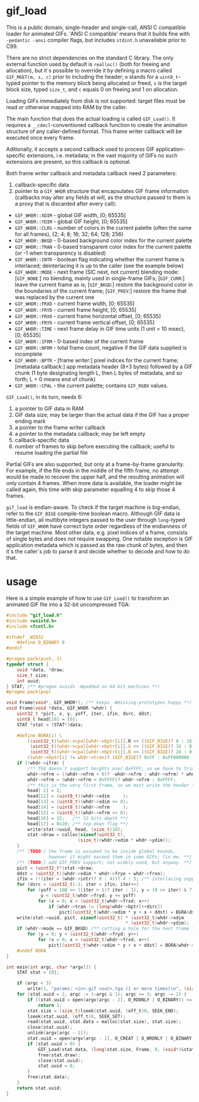 # gif_load
This is a public domain, single-header and single-call, ANSI C compatible
loader for animated GIFs. 'ANSI C compatible' means that it builds fine with
`-pedantic -ansi` compiler flags, but includes `stdint.h` unavailable prior
to C99.

There are no strict dependencies on the standard C library. The only external
function used by default is `realloc()` (both for freeing and allocation), but
it\`s possible to override it by defining a macro called `GIF_MGET(m, s, c)`
prior to including the header; `m` stands for a `uint8_t`-typed pointer to the
memory block being allocated or freed, `s` is the target block size, typed
`size_t`, and `c` equals 0 on freeing and 1 on allocation.

Loading GIFs immediately from disk is not supported: target files must be read
or otherwise mapped into RAM by the caller.

The main function that does the actual loading is called `GIF_Load()`.
It requires a `__cdecl`-conventioned callback function to create the animation
structure of any caller-defined format. This frame writer callback will be
executed once every frame.

Aditionally, it accepts a second callback used to process GIF
application-specific extensions, i.e. metadata; in the vast majority of
GIFs no such extensions are present, so this callback is optional.

Both frame writer callback and metadata callback need 2 parameters:

1. callback-specific data
2. pointer to a `GIF_WHDR` structure that encapsulates GIF frame information
(callbacks may alter any fields at will, as the structure passed to them is a
proxy that is discarded after every call):
  * `GIF_WHDR::XDIM` - global GIF width, [0; 65535]
  * `GIF_WHDR::YDIM` - global GIF height, [0; 65535]
  * `GIF_WHDR::CLRS` - number of colors in the current palette (often the same
                       for all frames), {2; 4; 8; 16; 32; 64; 128; 256}
  * `GIF_WHDR::BKGD` - 0-based background color index for the current palette
  * `GIF_WHDR::TRAN` - 0-based transparent color index for the current palette
                       (or -1 when transparency is disabled)
  * `GIF_WHDR::INTR` - boolean flag indicating whether the current frame is
                       interlaced; deinterlacing it is up to the caller (see
                       the example below)
  * `GIF_WHDR::MODE` - next frame (SIC next, not current) blending mode:
                       [`GIF_NONE`:] no blending, mainly used in single-frame
                       GIFs; [`GIF_CURR`:] leave the current frame as is;
                       [`GIF_BKGD`:] restore the background color in the
                       boundaries of the current frame; [`GIF_PREV`:] restore
                       the frame that was replaced by the current one
  * `GIF_WHDR::FRXD` - current frame width, [0; 65535]
  * `GIF_WHDR::FRYD` - current frame height, [0; 65535]
  * `GIF_WHDR::FRXO` - current frame horizontal offset, [0; 65535]
  * `GIF_WHDR::FRYO` - current frame vertical offset, [0; 65535]
  * `GIF_WHDR::TIME` - next frame delay in GIF time units (1 unit = 10 msec),
                       [0; 65535]
  * `GIF_WHDR::IFRM` - 0-based index of the current frame
  * `GIF_WHDR::NFRM` - total frame count, negative if the GIF data supplied
                       is incomplete
  * `GIF_WHDR::BPTR` - [frame writer:] pixel indices for the current frame;
                       [metadata callback:] app metadata header (8+3 bytes)
                       followed by a GIF chunk (1 byte designating length L,
                       then L bytes of metadata, and so forth; L = 0 means
                       end of chunk)
  * `GIF_WHDR::CPAL` - the current palette; contains `GIF_RGBX` values.

`GIF_Load()`, in its turn, needs 6:

1. a pointer to GIF data in RAM
2. GIF data size; may be larger than the actual data if the GIF has a proper
   ending mark
3. a pointer to the frame writer callback
4. a pointer to the metadata callback; may be left empty
5. callback-specific data
6. number of frames to skip before executing the callback; useful to resume
   loading the partial file

Partial GIFs are also supported, but only at a frame-by-frame granularity.
For example, if the file ends in the middle of the fifth frame, no attempt
would be made to recover the upper half, and the resulting animation will
only contain 4 frames. When more data is available, the loader might be called
again, this time with skip parameter equalling 4 to skip those 4 frames.

`gif_load` is endian-aware. To check if the target machine is big-endian,
refer to the `GIF_BIGE` compile-time boolean macro. Although GIF data is
little-endian, all multibyte integers passed to the user through `long`-typed
fields of `GIF_WHDR` have correct byte order regardless of the endianness of
the target machine. Most other data, e.g. pixel indices of a frame, consists
of single bytes and does not require swapping. One notable exception is GIF
application metadata which is passed as the raw chunk of bytes, and then it\`s
the caller\`s job to parse it and decide whether to decode and how to do that.



# usage
Here is a simple example of how to use `GIF_Load()` to transform an animated
GIF file into a 32-bit uncompressed TGA:

```c
#include "gif_load.h"
#include <unistd.h>
#include <fcntl.h>

#ifndef _WIN32
    #define O_BINARY 0
#endif

#pragma pack(push, 1)
typedef struct {
    void *data, *draw;
    size_t size;
    int uuid;
} STAT; /** #pragma avoids -Wpadded on 64-bit machines **/
#pragma pack(pop)

void Frame(void*, GIF_WHDR*); /** keeps -Wmissing-prototypes happy **/
void Frame(void *data, GIF_WHDR *whdr) {
    uint32_t *pict, x, y, yoff, iter, ifin, dsrc, ddst;
    uint8_t head[18] = {0};
    STAT *stat = (STAT*)data;

    #define BGRA(i) \
        ((uint32_t)(whdr->cpal[whdr->bptr[i]].R << ((GIF_BIGE)? 8 : 16)) | \
         (uint32_t)(whdr->cpal[whdr->bptr[i]].G << ((GIF_BIGE)? 16 : 8)) | \
         (uint32_t)(whdr->cpal[whdr->bptr[i]].B << ((GIF_BIGE)? 24 : 0)) | \
        ((whdr->bptr[i] != whdr->tran)? (GIF_BIGE)? 0xFF : 0xFF000000 : 0))
    if (!whdr->ifrm) {
        /** TGA doesn`t support heights over 0xFFFF, so we have to trim: **/
        whdr->nfrm = ((whdr->nfrm < 0)? -whdr->nfrm : whdr->nfrm) * whdr->ydim;
        whdr->nfrm = (whdr->nfrm < 0xFFFF)? whdr->nfrm : 0xFFFF;
        /** this is the very first frame, so we must write the header **/
        head[ 2] = 2;
        head[12] = (uint8_t)(whdr->xdim     );
        head[13] = (uint8_t)(whdr->xdim >> 8);
        head[14] = (uint8_t)(whdr->nfrm     );
        head[15] = (uint8_t)(whdr->nfrm >> 8);
        head[16] = 32;   /** 32 bits depth **/
        head[17] = 0x20; /** top-down flag **/
        write(stat->uuid, head, (size_t)18);
        stat->draw = calloc(sizeof(uint32_t),
                           (size_t)(whdr->xdim * whdr->ydim));
    }
    /** [TODO:] the frame is assumed to be inside global bounds,
                however it might exceed them in some GIFs; fix me. **/
    /** [TODO:] add GIF_PREV support; not widely used, but anyway. **/
    pict = (uint32_t*)stat->draw;
    ddst = (uint32_t)(whdr->xdim * whdr->fryo + whdr->frxo);
    ifin = (!(iter = (whdr->intr)? 0 : 4))? 4 : 5; /** interlacing support **/
    for (dsrc = (uint32_t)-1; iter < ifin; iter++)
        for (yoff = 16U >> ((iter > 1)? iter : 1), y = (8 >> iter) & 7;
             y < (uint32_t)whdr->fryd; y += yoff)
            for (x = 0; x < (uint32_t)whdr->frxd; x++)
                if (whdr->tran != (long)whdr->bptr[++dsrc])
                    pict[(uint32_t)whdr->xdim * y + x + ddst] = BGRA(dsrc);
    write(stat->uuid, pict, sizeof(uint32_t) * (uint32_t)whdr->xdim
                                             * (uint32_t)whdr->ydim);
    if (whdr->mode == GIF_BKGD) /** cutting a hole for the next frame **/
        for (y = 0; y < (uint32_t)whdr->fryd; y++)
            for (x = 0; x < (uint32_t)whdr->frxd; x++)
                pict[(uint32_t)whdr->xdim * y + x + ddst] = BGRA(whdr->bkgd);
    #undef BGRA
}

int main(int argc, char *argv[]) {
    STAT stat = {0};

    if (argc < 3)
        write(1, "params: <in>.gif <out>.tga (1 or more times)\n", (size_t)45);
    for (stat.uuid = 2, argc -= (~argc & 1); argc >= 3; argc -= 2) {
        if ((stat.uuid = open(argv[argc - 2], O_RDONLY | O_BINARY)) <= 0)
            return 1;
        stat.size = (size_t)lseek(stat.uuid, (off_t)0, SEEK_END);
        lseek(stat.uuid, (off_t)0, SEEK_SET);
        read(stat.uuid, stat.data = malloc(stat.size), stat.size);
        close(stat.uuid);
        unlink(argv[argc - 1]);
        stat.uuid = open(argv[argc - 1], O_CREAT | O_WRONLY | O_BINARY, 0644);
        if (stat.uuid > 0) {
            GIF_Load(stat.data, (long)stat.size, Frame, 0, (void*)&stat, 0L);
            free(stat.draw);
            close(stat.uuid);
            stat.uuid = 0;
        }
        free(stat.data);
    }
    return stat.uuid;
}
```
